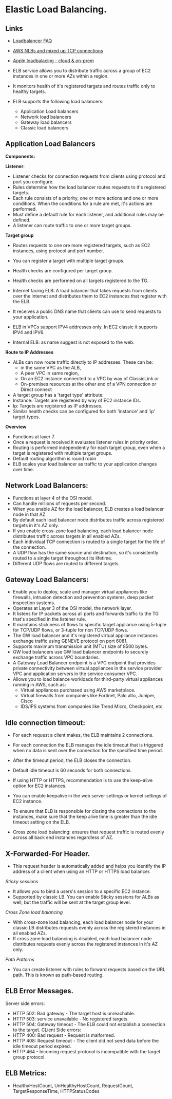 # Elastic Load Balancing.

## Links
* [Loadbalancer FAQ](https://aws.amazon.com/elasticloadbalancing/faqs/?nc=sn&loc=5)
* [AWS NLBs and mixed up TCP connections](https://www.niels-ole.com/cloud/aws/linux/2020/10/18/nlb-resets.html)
* [Appln loadbalacing - cloud & on-prem](https://aws.amazon.com/blogs/aws/new-application-load-balancing-via-ip-address-to-aws-on-premises-resources/)


* ELB service allows you to distribute traffic across a group of EC2 instances in one
  or more AZs within a region.
* It monitors health of it's registered targets and routes traffic only to healthy
  targets.

* ELB supports the following load balancers:
  - Application Load balancers
  - Network load balancers
  - Gateway load balancers
  - Classic load balancers

## Application Load Balancers

**Components:**

**Listener**:
* Listener checks for connection requests from clients using protocol and port you
  configure.
* Rules determine how the load balancer routes requests to it's registered targets.
* Each rule consists of a priority, one or more actions and one or more conditions.
  When the conditions for a rule are met, it's actions are performed.
* Must define a default rule for each listener, and additional rules may be defined.
* A listener can route traffic to one or more target groups.

**Target group**
* Routes requests to one ore more registered targets, such as EC2 instances,
  using protocol and port number.
* You can register a target with multiple target groups.
* Health checks are configured per target group.
* Health checks are performed on all targets registered to the TG.


* Internet facing ELB: A load balancer that takes requests from clients over
  the internet and distributes them to EC2 instances that register with the ELB.
* It receives a public DNS name that clients can use to send requests to your
  application.

* ELB in VPCs support IPV4 addresses only. In EC2 classic it supports IPV4 and
  IPV6.
* Internal ELB: as name suggest is not exposed to the web.

**Route to IP Addresses**
* ALBs can now route traffic directly to IP addresses. These can be:
  * in the same VPC as the ALB,
  * A peer VPC in same region,
  * On an EC2 instance connected to a VPC by way of ClassicLink or
  * On-premises resources at the other end of a VPN connection or Direct connect
* A target group has a 'target type' attribute:
 * Instance: Targets are registered by way of EC2 instance IDs.
 * Ip: Targets are registered as IP addresses.
* Similar health checks can be configured for both 'instance' and 'ip' target types.


**Overview**
* Functions at layer 7.
* Once a request is received it evaluates listener rules in priority order.
* Routing is performed independently for each target group, even when a target
  is registered with multiple target groups.
* Default routing algorithm is round robin
* ELB scales your load balancer as traffic to your application changes over time.


## Network Load Balancers:
* Functions at layer 4 of the OSI model.
* Can handle millions of requests per second.
* When you enable AZ for the load balancer, ELB creates a load balancer node in
  that AZ.
* By default each load balancer node distributes traffic across registered targets
  in it's AZ only.
* If you enable cross-zone load balancing, each load balancer node distributes
  traffic across targets in all enabled AZs.
* Each individual TCP connection is routed to a single target for the life of
  the connection.
* A UDP flow has the same source and destination, so it's consistently routed to a
  single target throughout its lifetime.
* Different UDP flows are routed to different targets.


## Gateway Load Balancers:
* Enable you to deploy, scale and manager virtual appliances like firewalls,
  intrusion detection and prevention systems, deep packet inspection systems.
* Operates at Layer 3 of the OSI model, the network layer.
* It listens for IP packets across all ports and forwards traffic to the TG
  that's specified in the listener rule.
* It maintains stickiness of flows to specific target appliance using 5-tuple for
  TCP/UDP flows, or 3-tuple for non TCP/UDP flows.
* The GW load balancer and it's registered virtual appliance instances exchange
  traffic using GENEVE protocol on port 6081.
* Supports maximum transmission unit (MTU) size of 8500 bytes.
* GW load balancers use GW load balancer endpoints to securely exchange traffic
  across VPC boundaries.
* A Gateway Load Balancer endpoint is a VPC endpoint that provides private connectivity
  between virtual appliances in the service provider VPC and application servers in the
  service consumer VPC.
* Allows you to load balance workloads for third-party virtual appliances running
  in AWS, such as:
  - Virtual appliances purchased using AWS marketplace.
  - Virtual firewalls from companies like Fortinet, Palo alto, Juniper, Cisco
  - IDS/IPS systems from companies like Trend Micro, Checkpoint, etc.



## Idle connection timeout:
* For each request a client makes, the ELB maintains 2 connections.
* For each connection the ELB manages the idle timeout that is triggered when no data
  is sent over the connection for the specified time period.
* After the timeout period, the ELB closes the connection.
* Default idle timeout is 60 seconds for both connections.
* If using HTTP or HTTPS, recommendation is to use the keep-alive option for
  EC2 instances.
* You can enable keepalive in the web server settings or kernel settings of
  EC2 instance.
* To ensure that ELB is responsible for closing the connections to the instances,
  make sure that the keep alive time is greater than the idle timeout setting on the ELB.

* Cross zone load balancing: ensures that request traffic is routed evenly
  across all back end instances regardless of AZ.


## X-Forwarded-For Header.
* This request header is automatically added and helps you identify the IP address
  of a client when using an HTTP or HTTPS load balancer.


*Sticky sessions*
* It allows you to bind a users's session to a specific EC2 instance.
* Supported by classic LB. You can enable Sticky sessions for ALBs as well, but
  the traffic will be sent at the target group level.

*Cross Zone load balancing*
* With cross-zone load balancing, each load balancer node for your classic LB
  distributes requests evenly across the registered instances in all enabled AZs.
* If cross zone load balancing is disabled, each load balancer node distributes
  requests evenly across the registered instances in it's AZ only.

*Path Patterns*
* You can create listener with rules to forward requests based on the URL path.
  This is known as path-based routing.



## ELB Error Messages.

Server side errors:
* HTTP 502: Bad gateway - The target host is unreachable.
* HTTP 503: service unavailable - No registered targets.
* HTTP 504: Gateway timeout - The ELB could not establish a connection to the target.
CLient Side errors:
* HTTP 400: Bad request - Request is malformed.
* HTTP 408: Request timeout - The client did not send data before the idle timeout
                              period expired.
* HTTP 464 - Incoming request protocol is incompatible with the target group
             protocol.

## ELB Metrics:
* HealthyHostCount, UnHealthyHostCount, RequestCount, TargetResponseTime,
  HTTPStatusCodes




